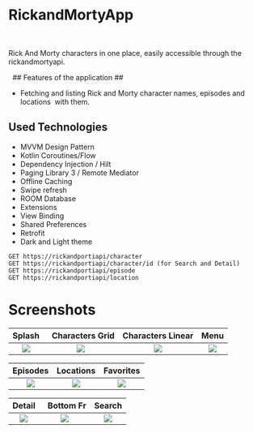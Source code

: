 # RickandMortyApp

 

Rick And Morty characters in one place, easily accessible through the rickandmortyapi.

  ## Features of the application ##
- Fetching and listing Rick and Morty character names, episodes and locations  with them.

## Used Technologies
- MVVM Design Pattern
- Kotlin Coroutines/Flow
- Dependency Injection / Hilt
- Paging Library 3 / Remote Mediator
- Offline Caching
- Swipe refresh
- ROOM Database
- Extensions
- View Binding
- Shared Preferences
- Retrofit
- Dark and Light theme


````
GET https://rickandportiapi/character
GET https://rickandportiapi/character/id (for Search and Detail)
GET https://rickandportiapi/episode
GET https://rickandportiapi/location
````

# Screenshots

Splash |  Characters Grid | Characters Linear | Menu
:---:|:---:|:---:|:---:
![](https://user-images.githubusercontent.com/105877592/230769766-7acedd07-2141-4ede-998f-67351026bd44.png)|![](https://user-images.githubusercontent.com/105877592/230769785-91faaf60-2667-4497-9a52-cfc63a4676ec.png)|![](https://user-images.githubusercontent.com/105877592/230769837-a5de8c4a-56c4-47cf-b5d0-6551ba4e8cf5.png)|![](https://user-images.githubusercontent.com/105877592/230769679-1aa8ba3a-47d6-4c98-b321-54841f2a75b1.png)

 Episodes | Locations | Favorites
:---:|:---:|:---:
![](https://user-images.githubusercontent.com/105877592/230770038-6c8f0d90-1e7d-452a-b3a5-83cb9f2e583f.png)|![](https://user-images.githubusercontent.com/105877592/230770041-8f9e10d7-a580-4fd0-8fd1-ea5042465149.png)|![](https://user-images.githubusercontent.com/105877592/230770061-c7d42fe6-15ce-4417-aaef-a22cef74ab4f.png)

Detail |  Bottom Fr | Search 
:---:|:---:|:---:
![](https://user-images.githubusercontent.com/105877592/230770090-6bed3a07-833c-447a-b6aa-34195702a4bb.png)|![](https://user-images.githubusercontent.com/105877592/230770093-678faf93-9ecc-453e-bbcb-bbc9b6666a6b.png)|![](https://user-images.githubusercontent.com/105877592/230770096-b8aabbb2-17ef-4001-8a1e-26a2644a9c10.png)






